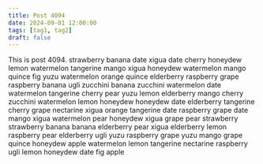 ```yaml
---
title: Post 4094
date: 2024-09-01 12:00:00
tags: [tag1, tag2]
draft: false
---
```

This is post 4094.
strawberry
banana
date
xigua
date
cherry
honeydew
lemon
watermelon
tangerine
mango
xigua
honeydew
watermelon
mango
quince
fig
yuzu
watermelon
orange
quince
elderberry
raspberry
grape
raspberry
banana
ugli
zucchini
banana
zucchini
watermelon
date
watermelon
tangerine
cherry
pear
yuzu
lemon
elderberry
mango
cherry
zucchini
watermelon
lemon
honeydew
honeydew
date
elderberry
tangerine
cherry
grape
nectarine
xigua
orange
tangerine
date
raspberry
grape
date
mango
xigua
watermelon
pear
honeydew
xigua
grape
pear
strawberry
strawberry
banana
banana
elderberry
pear
xigua
elderberry
lemon
raspberry
pear
elderberry
ugli
yuzu
raspberry
grape
yuzu
mango
grape
quince
honeydew
apple
watermelon
lemon
tangerine
nectarine
raspberry
ugli
lemon
honeydew
date
fig
apple
